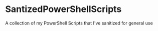 # SantizedPowerShellScripts
A collection of my PowerShell Scripts that I've sanitized for general use
